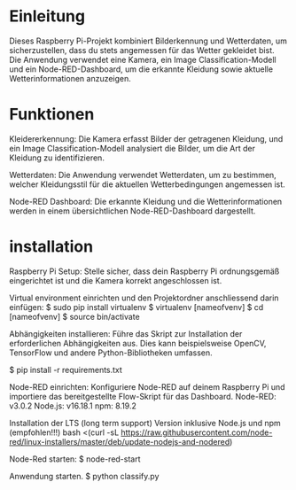 # Einleitung
Dieses Raspberry Pi-Projekt kombiniert Bilderkennung und Wetterdaten, um sicherzustellen, dass du stets angemessen für das Wetter gekleidet bist. Die Anwendung verwendet eine Kamera, ein Image Classification-Modell und ein Node-RED-Dashboard, um die erkannte Kleidung sowie aktuelle Wetterinformationen anzuzeigen.

# Funktionen
Kleidererkennung: Die Kamera erfasst Bilder der getragenen Kleidung, und ein Image Classification-Modell analysiert die Bilder, um die Art der Kleidung zu identifizieren.

Wetterdaten: Die Anwendung verwendet Wetterdaten, um zu bestimmen, welcher Kleidungsstil für die aktuellen Wetterbedingungen angemessen ist.

Node-RED Dashboard: Die erkannte Kleidung und die Wetterinformationen werden in einem übersichtlichen Node-RED-Dashboard dargestellt.

# installation
Raspberry Pi Setup: Stelle sicher, dass dein Raspberry Pi ordnungsgemäß eingerichtet ist und die Kamera korrekt angeschlossen ist.

Virtual environment einrichten und den Projektordner anschliessend darin einfügen:
$ sudo pip install virtualenv
$ virtualenv [nameofvenv]
$ cd [nameofvenv]
$ source bin/activate

Abhängigkeiten installieren: Führe das Skript zur Installation der erforderlichen Abhängigkeiten aus. Dies kann beispielsweise OpenCV, TensorFlow und andere Python-Bibliotheken umfassen.

$ pip install -r requirements.txt

Node-RED einrichten: Konfiguriere Node-RED auf deinem Raspberry Pi und importiere das bereitgestellte Flow-Skript für das Dashboard.
Node-RED: v3.0.2
Node.js: v16.18.1
npm: 8.19.2

Installation der LTS (long term support) Version inklusive Node.js und npm (empfohlen!!!)
bash <(curl -sL https://raw.githubusercontent.com/node-red/linux-installers/master/deb/update-nodejs-and-nodered)

Node-Red starten:
$ node-red-start

Anwendung starten.
$ python classify.py

 




 
 
